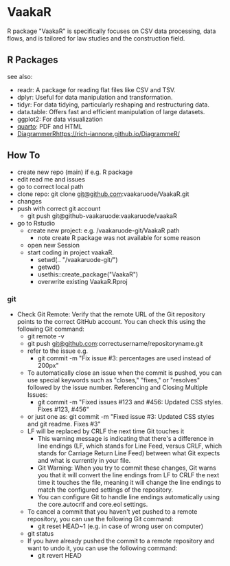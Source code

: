 # VaakaR
R package "VaakaR" is specifically focuses on CSV data processing, data flows, and is tailored for law studies and the construction field.


## R Packages

see also:

- readr: A package for reading flat files like CSV and TSV.
- dplyr: Useful for data manipulation and transformation.
- tidyr: For data tidying, particularly reshaping and restructuring data.
- data.table: Offers fast and efficient manipulation of large datasets.
- ggplot2: For data visualization
- [quarto](https://quarto.org/docs/computations/r.html): PDF and HTML
- [DiagrammerR](https://rich-iannone.github.io/DiagrammeR/)https://rich-iannone.github.io/DiagrammeR/

## How To

- create new repo (main) if e.g. R package
- edit read me and issues
- go to correct local path
- clone repo: git clone git@github.com:vaakaruode/VaakaR.git
- changes
- push with correct git account
  - git push git@github-vaakaruode:vaakaruode/vaakaR
- go to Rstudio
  - create new project: e.g. /vaakaruode-git/VaakaR path
    - note create R package was not available for some reason
  - open new Session
  - start coding in project vaakaR.
    - setwd(.. "/vaakaruode-git/")
    - getwd()
    - usethis::create_package("VaakaR")
    - overwrite existing VaakaR.Rproj

### git

- Check Git Remote: Verify that the remote URL of the Git repository points to the correct GitHub account. You can check this using the following Git command:
  * git remote -v
  * git push git@github.com:correctusername/repositoryname.git
  * refer to the issue e.g.
    * git commit -m "Fix issue #3: percentages are used instead of 200px"
  * To automatically close an issue when the commit is pushed, you can use special keywords such as "closes," "fixes," or "resolves" followed by the issue number. Referencing and Closing Multiple Issues:
    * git commit -m "Fixed issues #123 and #456: Updated CSS styles. Fixes #123, #456"
  * or just one as: git commit -m "Fixed issue #3: Updated CSS styles and git readme. Fixes #3"
  * LF will be replaced by CRLF the next time Git touches it
    * This warning message is indicating that there's a difference in line endings (LF, which stands for Line Feed, versus CRLF, which stands for Carriage Return Line Feed) between what Git expects and what is currently in your file.
    * Git Warning: When you try to commit these changes, Git warns you that it will convert the line endings from LF to CRLF the next time it touches the file, meaning it will change the line endings to match the configured settings of the repository.
    * You can configure Git to handle line endings automatically using the core.autocrlf and core.eol settings.
  * To cancel a commit that you haven't yet pushed to a remote repository, you can use the following Git command:
    * git reset HEAD~1 (e.g. in case of wrong user on computer)
  * git status
  * If you have already pushed the commit to a remote repository and want to undo it, you can use the following command:
    * git revert HEAD

    

